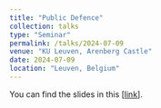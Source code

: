 ```yaml
---
title: "Public Defence"
collection: talks
type: "Seminar"
permalink: /talks/2024-07-09
venue: "KU Leuven, Arenberg Castle"
date: 2024-07-09
location: "Leuven, Belgium"
---
```



You can find the slides in this <span class="small">[<a class="artifact-link" target="_blank" href="{{ base_path }}/files/Public_Defence.pdf">link</a>]</span>.

